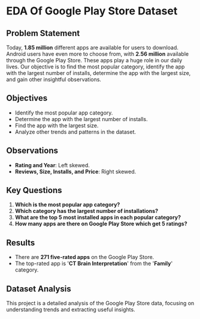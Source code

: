# EDA Of Google Play Store Dataset

## Problem Statement
Today, **1.85 million** different apps are available for users to download. Android users have even more to choose from, with **2.56 million** available through the Google Play Store. These apps play a huge role in our daily lives. Our objective is to find the most popular category, identify the app with the largest number of installs, determine the app with the largest size, and gain other insightful observations.

## Objectives
- Identify the most popular app category.
- Determine the app with the largest number of installs.
- Find the app with the largest size.
- Analyze other trends and patterns in the dataset.

## Observations
- **Rating and Year**: Left skewed.
- **Reviews, Size, Installs, and Price**: Right skewed.

## Key Questions
1. **Which is the most popular app category?**
2. **Which category has the largest number of installations?**
3. **What are the top 5 most installed apps in each popular category?**
4. **How many apps are there on Google Play Store which get 5 ratings?**

## Results
- There are **271 five-rated apps** on the Google Play Store.
- The top-rated app is '**CT Brain Interpretation**' from the '**Family**' category.

## Dataset Analysis
This project is a detailed analysis of the Google Play Store data, focusing on understanding trends and extracting useful insights.

